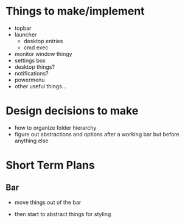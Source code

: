 # Things to make/implement
- topbar
- launcher
    - desktop entries
    - cmd exec
- monitor window thingy
- settings box
- desktop things?
- notifications?
- powermenu
- other useful things...

# Design decisions to make
- how to organize folder hierarchy
- figure out abstractions and options after a working bar but before anything else

# Short Term Plans

## Bar
- move things out of the bar

- then start to abstract things for styling
